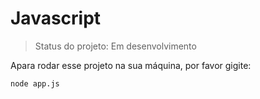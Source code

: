 # Javascript

> Status do projeto: Em desenvolvimento

Apara rodar esse projeto na sua máquina, por favor gigite:

```
node app.js
```
